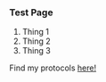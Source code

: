 ### **Test Page**

1. Thing 1
2. Thing 2
3. Thing 3

Find my protocols [here!](dhonson-lncrna.github.io/protocols.md)
